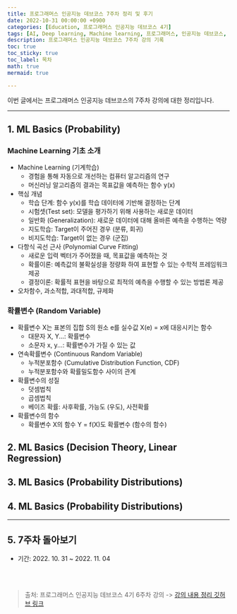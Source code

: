 ```yaml
---
title: 프로그래머스 인공지능 데브코스 7주차 정리 및 후기
date: 2022-10-31 00:00:00 +0900
categories: [Education, 프로그래머스 인공지능 데브코스 4기]
tags: [AI, Deep learning, Machine learning, 프로그래머스, 인공지능 데브코스, K-digital training]
description: 프로그래머스 인공지능 데브코스 7주차 강의 기록
toc: true
toc_sticky: true
toc_label: 목차
math: true
mermaid: true

---
```


이번 글에서는 프로그래머스 인공지능 데브코스의 7주차 강의에 대한 정리입니다. <br/>

---

## 1. ML Basics (Probability)

### Machine Learning 기초 소개
- Machine Learning (기계학습)
    - 경험을 통해 자동으로 개선하는 컴퓨터 알고리즘의 연구
    - 머신러닝 알고리즘의 결과는 목표값을 예측하는 함수 y(x)
- 핵심 개념
    - 학습 단계: 함수 y(x)를 학습 데이터에 기반해 결정하는 단계
    - 시험셋(Test set): 모델을 평가하기 위해 사용하는 새로운 데이터
    - 일반화 (Generalization): 새로운 데이터에 대해 올바른 예측을 수행하는 역량
    - 지도학습: Target이 주어진 경우 (분류, 회귀)
    - 비지도학습: Target이 없는 경우 (군집)
- 다항식 곡선 근사 (Polynomial Curve Fitting)
    - 새로운 입력 벡터가 주어졌을 때, 목표값을 예측하는 것
    - 확률이론: 예측값의 불확실성을 정량화 하여 표현할 수 있는 수학적 프레임워크 제공
    - 결정이론: 확률적 표현을 바탕으로 최적의 예측을 수행할 수 있는 방법론 제공
- 오차함수, 과소적합, 과대적합, 규제화

### 확률변수 (Random Variable)
- 확률변수 X는 표본의 집합 S의 원소 e를 실수값 X(e) = x에 대응시키는 함수
    - 대문자 X, Y...: 확률변수
    - 소문자 x, y...: 확률변수가 가질 수 있는 값
- 연속확률변수 (Continuous Random Variable)
    - 누적분포함수 (Cumulative Distribution Function, CDF)
    - 누적분포함수와 확률밀도함수 사이의 관계
- 확률변수의 성질
    - 덧셈법칙
    - 곱셈법칙
    - 베이즈 확률: 사후확률, 가능도 (우도), 사전확률
- 확률변수의 함수
    - 확률변수 X의 함수 Y = f(X)도 확률변수 (함수의 함수)

## 2. ML Basics (Decision Theory, Linear Regression)

## 3. ML Basics (Probability Distributions)

## 4. ML Basics (Probability Distributions)

---

## 5. 7주차 돌아보기

- 기간: 2022. 10. 31 ~ 2022. 11. 04



<br/>
<br/>

> 출처: 프로그래머스 인공지능 데브코스 4기 6주차 강의 -> [강의 내용 정리 깃허브 링크](https://github.com/Paul-scpark/AI-dev-course/tree/main/07%EC%A3%BC%EC%B0%A8)
